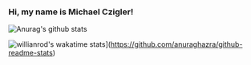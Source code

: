 ### Hi, my name is Michael Czigler! 

![Anurag's github stats](https://github-readme-stats.vercel.app/api?username=mcpcpc&show_icons=true)

![willianrod's wakatime stats](https://github-readme-stats.vercel.app/api/wakatime?username=willianrod)](https://github.com/anuraghazra/github-readme-stats)
